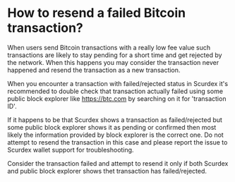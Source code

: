 # How to resend a failed Bitcoin transaction?

When users send Bitcoin transactions with a really low fee value such transactions are likely to stay pending for a short time and get rejected by the network. When this happens you may consider the transaction never happened and resend the transaction as a new transaction.

When you encounter a transaction with failed/rejected status in Scurdex it's recommended to double check that transaction actually failed using some public block explorer like https://btc.com by searching on it for 'transaction ID'.

If it happens to be that Scurdex shows a transaction as failed/rejected but some public block explorer shows it as pending or confirmed then most likely the information provided by block explorer is the correct one. Do not attempt to resend the transaction in this case and please report the issue to Scurdex wallet support for troubleshooting.

Consider the transaction failed and attempt to resend it only if both Scurdex and public block explorer shows thet transaction has failed/rejected.
